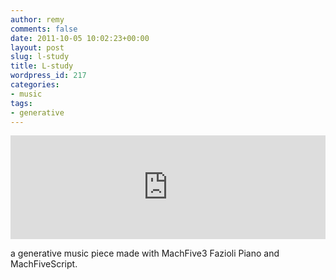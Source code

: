 ```yaml
---
author: remy
comments: false
date: 2011-10-05 10:02:23+00:00
layout: post
slug: l-study
title: L-study
wordpress_id: 217
categories:
- music
tags:
- generative
---
```


<iframe width="100%" height="166" scrolling="no" frameborder="no" src="https://w.soundcloud.com/player/?url=http%3A%2F%2Fapi.soundcloud.com%2Ftracks%2F24290037"></iframe>

a generative music piece made with MachFive3 Fazioli Piano and MachFiveScript.
